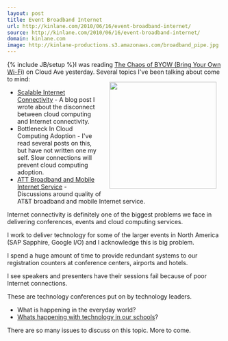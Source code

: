 ```yaml
---
layout: post
title: Event Broadband Internet
url: http://kinlane.com/2010/06/16/event-broadband-internet/
source: http://kinlane.com/2010/06/16/event-broadband-internet/
domain: kinlane.com
image: http://kinlane-productions.s3.amazonaws.com/broadband_pipe.jpg
---
```

{% include JB/setup %}I was reading <a href="http://www.cloudave.com/link/the-chaos-of-byow-bring-your-own-wi-fi?utm_source=feedburner&amp;utm_medium=feed&amp;utm_campaign=Feed%3A+CloudAve+%28CloudAve%29&amp;utm_content=Google+Reader">The Chaos of BYOW (Bring Your Own Wi-F</a>i) on Cloud Ave yesterday. Several topics I've been talking about come to mind:<img style="padding: 15px;" title="Broadband Internet" src="http://kinlane-productions.s3.amazonaws.com/broadband_pipe.jpg" alt="" width="250" align="right" />
<ul class="mainlist">
	<li><a href="http://www.kinlane.com/2010/06/scalable-internet-connectivity/">Scalable Internet Connectivity</a> - A blog post I wrote about the disconnect between cloud computing and Internet connectivity.</li>
	<li>Bottleneck In Cloud Computing Adoption - I've read several posts on this, but have not written one my self. Slow connections will prevent cloud computing adoption.</li>
	<li><a href="http://www.kinlane.com/2010/06/att-rants-and-raves/">ATT Broadband and Mobile Internet Service</a> - Discussions around quality of AT&amp;T broadband and mobile Internet service.</li>
</ul>
Internet connectivity is definitely one of the biggest problems we face in delivering conferences, events and cloud computing services.<p></p>
I work to deliver technology for some of the larger events in North America (SAP Sapphire, Google I/O) and I acknowledge this is big problem.<p></p>
I spend a huge amount of time to provide redundant systems to our registration counters at conference centers, airports and hotels.<p></p>
I see speakers and presenters have their sessions fail because of poor Internet connections.<p></p>
These are technology conferences put on by technology leaders.
<ul class="mainlist">
	<li>What is happening in the everyday world?</li>
	<li><a href="http://www.hackeducation.com">Whats happening with technology in our schools</a>?</li>
</ul>
There are so many issues to discuss on this topic. More to come.